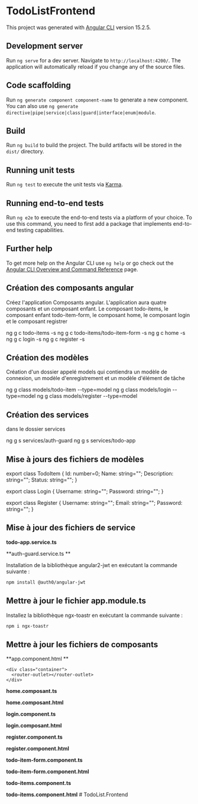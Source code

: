 # TodoListFrontend

This project was generated with [Angular CLI](https://github.com/angular/angular-cli) version 15.2.5.

## Development server

Run `ng serve` for a dev server. Navigate to `http://localhost:4200/`. The application will automatically reload if you change any of the source files.

## Code scaffolding

Run `ng generate component component-name` to generate a new component. You can also use `ng generate directive|pipe|service|class|guard|interface|enum|module`.

## Build

Run `ng build` to build the project. The build artifacts will be stored in the `dist/` directory.

## Running unit tests

Run `ng test` to execute the unit tests via [Karma](https://karma-runner.github.io).

## Running end-to-end tests

Run `ng e2e` to execute the end-to-end tests via a platform of your choice. To use this command, you need to first add a package that implements end-to-end testing capabilities.

## Further help

To get more help on the Angular CLI use `ng help` or go check out the [Angular CLI Overview and Command Reference](https://angular.io/cli) page.



## Création des composants angular

Créez l'application Composants angular. L'application aura quatre composants et un composant enfant. Le composant todo-items, le composant enfant todo-item-form, le composant home, le composant login et le composant registrer

ng g c todo-items -s
ng g c todo-items/todo-item-form -s
ng g c home -s
ng g c login -s
ng g c register -s


## Création des modèles

Création d'un dossier appelé models qui contiendra un modèle de connexion, un modèle d'enregistrement et un modèle d'élément de tâche

ng g class models/todo-item --type=model
ng g class models/login --type=model 
ng g class models/register --type=model 



## Création des services

dans le dossier services

ng g s services/auth-guard
ng g s services/todo-app



## Mise à jours des fichiers de modèles

export class TodoItem {
    Id: number=0;
    Name: string="";
    Description: string="";
    Status: string="";
}

export class Login {
    Username: string="";
    Password: string="";
}

export class Register {
    Username: string="";
    Email: string="";
    Password: string="";
}



## Mise à jour des fichiers de service

**todo-app.service.ts**



**auth-guard.service.ts **

Installation de la bibliothèque angular2-jwt en exécutant la commande suivante :

```bash
npm install @auth0/angular-jwt
```



## Mettre à jour le fichier app.module.ts

Installez la bibliothèque ngx-toastr en exécutant la commande suivante :

```bash
npm i ngx-toastr
```



## Mettre à jour les fichiers de composants

**app.component.html **

```markup
<div class="container">
  <router-outlet></router-outlet>
</div>
```

**home.composant.ts**

**home.composant.html**

**login.component.ts**

**login.composant.html**

**register.component.ts**

**register.component.html**

**todo-item-form.component.ts**

**todo-item-form.component.html**

**todo-items.component.ts**

**todo-items.component.html**
#   T o d o L i s t . F r o n t e n d  
 